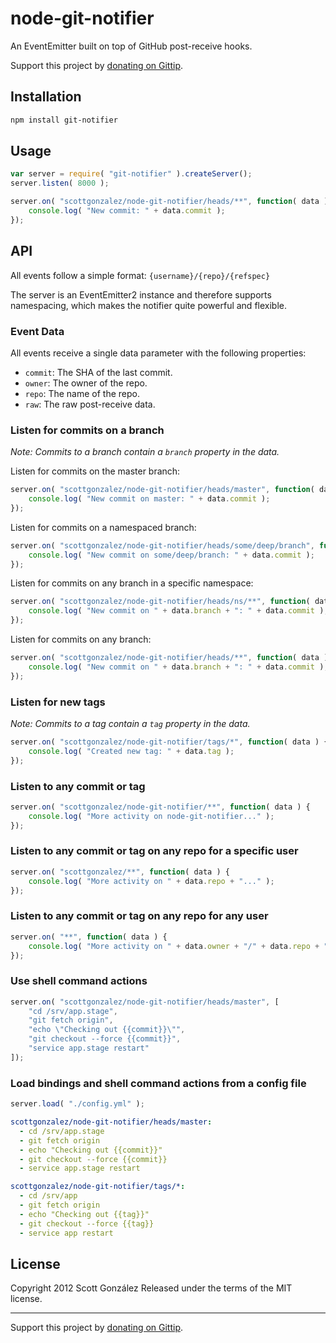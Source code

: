 # node-git-notifier

An EventEmitter built on top of GitHub post-receive hooks.

Support this project by [donating on Gittip](https://www.gittip.com/scottgonzalez/).

## Installation

```sh
npm install git-notifier
```

## Usage

```js
var server = require( "git-notifier" ).createServer();
server.listen( 8000 );

server.on( "scottgonzalez/node-git-notifier/heads/**", function( data ) {
	console.log( "New commit: " + data.commit );
});
```

## API

All events follow a simple format: `{username}/{repo}/{refspec}`

The server is an EventEmitter2 instance and therefore supports namespacing,
which makes the notifier quite powerful and flexible.

### Event Data

All events receive a single data parameter with the following properties:

* `commit`: The SHA of the last commit.
* `owner`: The owner of the repo.
* `repo`: The name of the repo.
* `raw`: The raw post-receive data.

### Listen for commits on a branch

*Note: Commits to a branch contain a `branch` property in the data.*

Listen for commits on the master branch:

```js
server.on( "scottgonzalez/node-git-notifier/heads/master", function( data ) {
	console.log( "New commit on master: " + data.commit );
});
```

Listen for commits on a namespaced branch:

```js
server.on( "scottgonzalez/node-git-notifier/heads/some/deep/branch", function( data ) {
	console.log( "New commit on some/deep/branch: " + data.commit );
});
```

Listen for commits on any branch in a specific namespace:

```js
server.on( "scottgonzalez/node-git-notifier/heads/ns/**", function( data ) {
	console.log( "New commit on " + data.branch + ": " + data.commit );
});
```

Listen for commits on any branch:

```js
server.on( "scottgonzalez/node-git-notifier/heads/**", function( data ) {
	console.log( "New commit on " + data.branch + ": " + data.commit );
});
```

### Listen for new tags

*Note: Commits to a tag contain a `tag` property in the data.*

```js
server.on( "scottgonzalez/node-git-notifier/tags/*", function( data ) {
	console.log( "Created new tag: " + data.tag );
});
```

### Listen to any commit or tag

```js
server.on( "scottgonzalez/node-git-notifier/**", function( data ) {
	console.log( "More activity on node-git-notifier..." );
});
```

### Listen to any commit or tag on any repo for a specific user

```js
server.on( "scottgonzalez/**", function( data ) {
	console.log( "More activity on " + data.repo + "..." );
});
```

### Listen to any commit or tag on any repo for any user

```js
server.on( "**", function( data ) {
	console.log( "More activity on " + data.owner + "/" + data.repo + "..." );
});
```

### Use shell command actions

```js
server.on( "scottgonzalez/node-git-notifier/heads/master", [
	"cd /srv/app.stage",
	"git fetch origin",
	"echo \"Checking out {{commit}}\"",
	"git checkout --force {{commit}}",
	"service app.stage restart"
]);
```

### Load bindings and shell command actions from a config file

```js
server.load( "./config.yml" );
```

```yaml
scottgonzalez/node-git-notifier/heads/master:
  - cd /srv/app.stage
  - git fetch origin
  - echo "Checking out {{commit}}"
  - git checkout --force {{commit}}
  - service app.stage restart

scottgonzalez/node-git-notifier/tags/*:
  - cd /srv/app
  - git fetch origin
  - echo "Checking out {{tag}}"
  - git checkout --force {{tag}}
  - service app restart
```

## License

Copyright 2012 Scott González
Released under the terms of the MIT license.

---

Support this project by [donating on Gittip](https://www.gittip.com/scottgonzalez/).

